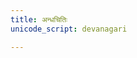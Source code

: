 ```yaml
---
title: अन्धचितिः
unicode_script: devanagari

---
```


<div name="manualRedirectionDiv"/>

<script>
function getSelectionWeight(url) {
  var cleanedUrl = url.replace("//", "/");
  let pageParams = module_dir_tree.getPageParams(cleanedUrl);
  if (!cleanedUrl.startsWith("/mantraH/agniH/") || cleanedUrl.includes("/sangrahAH/") || cleanedUrl.includes("/meta/") || pageParams.logicalName == "_index.md") {
    return 0;
  }
  if (!pageParams || !pageParams.hasOwnProperty("practice_weight")) {
    return 1;
  }
  return pageParams.practice_weight;
}

module_main.default.redirectToRandomPage(getSelectionWeight, document.getElementsByName("manualRedirectionDiv"));
</script>